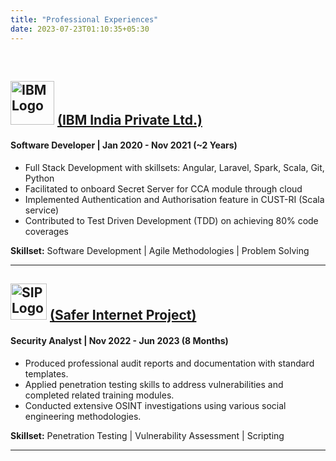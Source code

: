 ```yaml
---
title: "Professional Experiences"
date: 2023-07-23T01:10:35+05:30
---
```

<br>

## <img class="company-logo" src="/ibm-logo.png" alt="IBM Logo" >   <a href="https://www.ibm.com" target="_blank">(IBM India Private Ltd.)</a>

#### Software Developer | Jan 2020 - Nov 2021 (~2 Years)

- Full Stack Development with skillsets: Angular, Laravel, Spark, Scala, Git, Python
- Facilitated to onboard Secret Server for CCA module through cloud
- Implemented Authentication and Authorisation feature in CUST-RI (Scala service)
- Contributed to Test Driven Development (TDD) on achieving 80% code coverages

**Skillset:** <a>Software Development</a> | <a>Agile Methodologies</a> | <a>Problem Solving</a>

---

## <img class="company-logo2" src="/SIP-logo.png" alt="SIP Logo"> <a href="https://saferinternetproject.com.au" target="_blank">(Safer Internet Project)</a>

#### Security Analyst | Nov 2022 - Jun 2023 (8 Months)

- Produced professional audit reports and documentation with standard templates.
- Applied penetration testing skills to address vulnerabilities and completed related training modules.
- Conducted extensive OSINT investigations using various social engineering methodologies.

**Skillset:** <a>Penetration Testing</a> | <a>Vulnerability Assessment</a> | <a>Scripting</a> 

---

<style>
  .company-logo {
    width: 70px;
    object-fit: contain;
  }
  .company-logo2 {
    width: 58px;
    object-fit: contain;
  }
</style>

